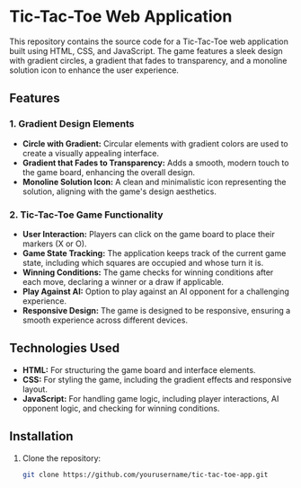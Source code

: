 # Tic-Tac-Toe Web Application

This repository contains the source code for a Tic-Tac-Toe web application built using HTML, CSS, and JavaScript. The game features a sleek design with gradient circles, a gradient that fades to transparency, and a monoline solution icon to enhance the user experience.

## Features

### 1. Gradient Design Elements
- **Circle with Gradient:** Circular elements with gradient colors are used to create a visually appealing interface.
- **Gradient that Fades to Transparency:** Adds a smooth, modern touch to the game board, enhancing the overall design.
- **Monoline Solution Icon:** A clean and minimalistic icon representing the solution, aligning with the game's design aesthetics.

### 2. Tic-Tac-Toe Game Functionality
- **User Interaction:** Players can click on the game board to place their markers (X or O).
- **Game State Tracking:** The application keeps track of the current game state, including which squares are occupied and whose turn it is.
- **Winning Conditions:** The game checks for winning conditions after each move, declaring a winner or a draw if applicable.
- **Play Against AI:** Option to play against an AI opponent for a challenging experience.
- **Responsive Design:** The game is designed to be responsive, ensuring a smooth experience across different devices.

## Technologies Used

- **HTML:** For structuring the game board and interface elements.
- **CSS:** For styling the game, including the gradient effects and responsive layout.
- **JavaScript:** For handling game logic, including player interactions, AI opponent logic, and checking for winning conditions.

## Installation

1. Clone the repository:
   ```bash
   git clone https://github.com/yourusername/tic-tac-toe-app.git
